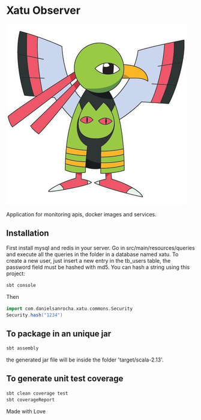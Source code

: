 # Xatu Observer

![xatu](assets/xatu.jpg?raw=true)


Application for monitoring apis, docker images and services.

## Installation

First install mysql and redis in your server. Go in src/main/resources/queries and execute all the queries in the folder in a database named xatu. To create a new user, just insert a new entry in the tb_users table, the password field must be hashed with md5. You can hash a string using this project:

```bash
sbt console
```

Then

```scala
import com.danielsanrocha.xatu.commons.Security
Security.hash("1234")
```

## To package in an unique jar

```bash
sbt assembly
```

the generated jar file will be inside the folder 'target/scala-2.13'.

## To generate unit test coverage

```bash
sbt clean coverage test
sbt coverageReport
```

Made with Love
